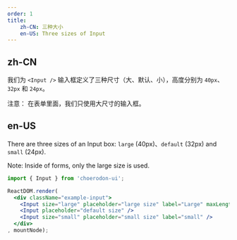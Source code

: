```yaml
---
order: 1
title:
    zh-CN: 三种大小
    en-US: Three sizes of Input
---
```


## zh-CN

我们为 `<Input />` 输入框定义了三种尺寸（大、默认、小），高度分别为 `40px`、`32px` 和 `24px`。

注意： 在表单里面，我们只使用大尺寸的输入框。

## en-US

There are three sizes of an Input box: `large` (40px)、`default` (32px) and `small` (24px).

Note: Inside of forms, only the large size is used.

````jsx
import { Input } from 'choerodon-ui';

ReactDOM.render(
  <div className="example-input">
    <Input size="large" placeholder="large size" label="Large" maxLength="20" />
    <Input placeholder="default size" />
    <Input size="small" placeholder="small size" label="small" />
  </div>
, mountNode);
````

<!-- ````css
.example-input .ant-input {
  width: 200px;
  margin: 0 8px 8px 0;
}
```` -->
